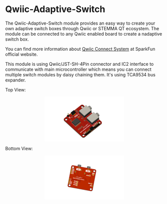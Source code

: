 # Qwiic-Adaptive-Switch

The Qwiic-Adaptive-Switch module provides an easy way to create your own adaptive switch boxes through Qwiic or STEMMA QT ecosystem. The module can be connected to any Qwiic enabled board to create a nadaptive switch box.

You can find more information about <a href="https://www.sparkfun.com/qwiic">Qwiic Connect System</a> at SparkFun official website.

This module is using Qwiic/JST-SH-4Pin connector and IC2 interface to communicate with main microcontroller which means you can connect multiple switch modules by daisy chaining them. It's using TCA9534 bus expander.

Top View:
<p align="center">
<img align="center" src="https://raw.githubusercontent.com/milador/Qwiic-Adaptive-Switch/main/Resources/Qwiic_Adaptive_Switch_Top.png" width="50%" height="50%" alt="Qwiic Adaptive Switch Top"/>
</p>



Bottom View:
<p align="center">
<img align="center" src="https://raw.githubusercontent.com/milador/Qwiic-Adaptive-Switch/main/Resources/Qwiic_Adaptive_Switch_Bottom.png" width="50%" height="50%" alt="Qwiic Adaptive Switch Bottom"/>
</p>



